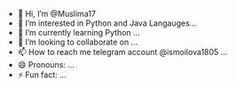 - 👋 Hi, I’m @Muslima17
- 👀 I’m interested in Python and Java Langauges...
- 🌱 I’m currently learning Python ...
- 💞️ I’m looking to collaborate on ...
- 📫 How to reach me telegram account @ismoilova1805  ...
- 😄 Pronouns: ...
- ⚡ Fun fact: ...

<!---
Muslima17/Muslima17 is a ✨ special ✨ repository because its `README.md` (this file) appears on your GitHub profile.
You can click the Preview link to take a look at your changes.
--->
